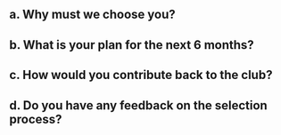 ## a. Why must we choose you?




## b. What is your plan for the next 6 months?


## c. How would you contribute back to the club? 


## d. Do you have any feedback on the selection process?
